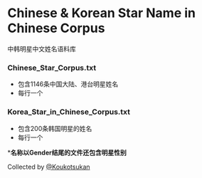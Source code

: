 # Chinese & Korean Star Name in Chinese Corpus
中韩明星中文姓名语料库

### Chinese_Star_Corpus.txt
- 包含1146条中国大陆、港台明星姓名
- 每行一个

### Korea_Star_in_Chinese_Corpus.txt
- 包含200条韩国明星的姓名
- 每行一个

***名称以Gender结尾的文件还包含明星性别**

Collected by [@Koukotsukan](https://github.com/Koukotsukan)
